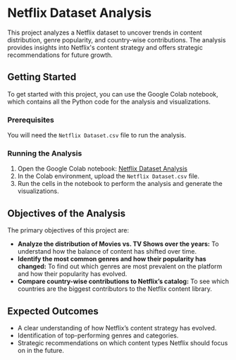 # Netflix Dataset Analysis

This project analyzes a Netflix dataset to uncover trends in content distribution, genre popularity, and country-wise contributions. The analysis provides insights into Netflix's content strategy and offers strategic recommendations for future growth.

## Getting Started

To get started with this project, you can use the Google Colab notebook, which contains all the Python code for the analysis and visualizations.

### Prerequisites

You will need the `Netflix Dataset.csv` file to run the analysis.

### Running the Analysis

1.  Open the Google Colab notebook: [Netflix Dataset Analysis](https://colab.research.google.com/drive/1ZcQUwbEQf-ebLRyIRmPG-ukq22A0BKqC?usp=sharing)
2.  In the Colab environment, upload the `Netflix Dataset.csv` file.
3.  Run the cells in the notebook to perform the analysis and generate the visualizations.

## Objectives of the Analysis

The primary objectives of this project are:

* **Analyze the distribution of Movies vs. TV Shows over the years:** To understand how the balance of content has shifted over time.
* **Identify the most common genres and how their popularity has changed:** To find out which genres are most prevalent on the platform and how their popularity has evolved.
* **Compare country-wise contributions to Netflix’s catalog:** To see which countries are the biggest contributors to the Netflix content library.

## Expected Outcomes

* A clear understanding of how Netflix’s content strategy has evolved.
* Identification of top-performing genres and categories.
* Strategic recommendations on which content types Netflix should focus on in the future.
